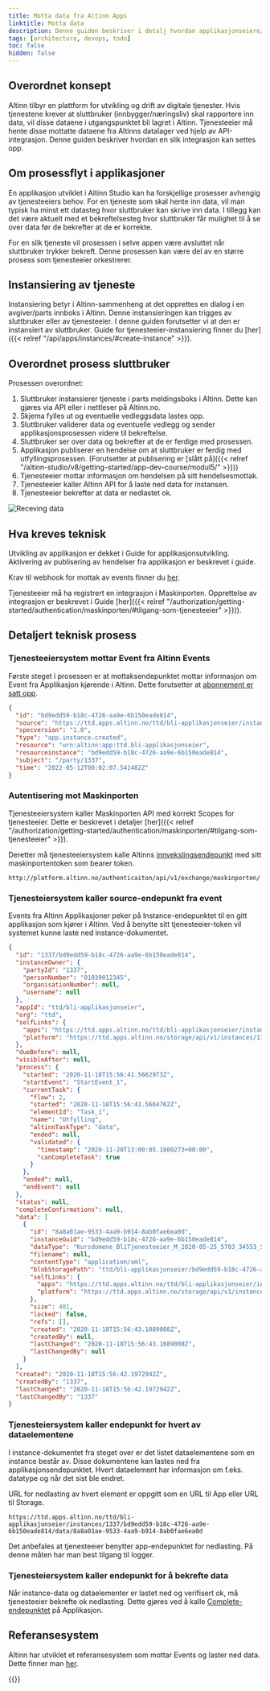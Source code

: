 ```yaml
---
title: Motta data fra Altinn Apps
linktitle: Motta data
description: Denne guiden beskriver i detalj hvordan applikasjonseiere/tjenesteeiere kan motta data som rapporteres inn til en Altinn 3-applikasjon.
tags: [architecture, devops, todo]
toc: false
hidden: false
---
```


## Overordnet konsept

Altinn tilbyr en plattform for utvikling og drift av digitale tjenester. Hvis tjenestene krever at sluttbruker (innbygger/næringsliv) skal rapportere inn data, vil disse dataene i utgangspunktet bli lagret i Altinn. Tjenesteeier må hente disse mottatte dataene fra Altinns datalager ved hjelp av API-integrasjon. Denne guiden beskriver hvordan en slik integrasjon kan settes opp.

## Om prosessflyt i applikasjoner

En applikasjon utviklet i Altinn Studio kan ha forskjellige prosesser avhengig av tjenesteeiers behov. For en tjeneste som skal hente inn data, vil man typisk ha minst ett datasteg hvor sluttbruker kan skrive inn data. I tillegg kan det være aktuelt med et bekreftelsesteg hvor sluttbruker får mulighet til å se over data før de bekrefter at de er korrekte.

For en slik tjeneste vil prosessen i selve appen være avsluttet når sluttbruker trykker bekreft. Denne prosessen kan være del av en større prosess som tjenesteeier orkestrerer.

## Instansiering av tjeneste

Instansiering betyr i Altinn-sammenheng at det opprettes en dialog i en avgiver/parts innboks i Altinn. Denne instansieringen kan trigges av sluttbruker eller av tjenesteeier. I denne guiden forutsetter vi at den er instansiert av sluttbruker. Guide for tjenesteeier-instansiering finner du [her]({{< relref "/api/apps/instances/#create-instance" >}}).

## Overordnet prosess sluttbruker

Prosessen overordnet:

1. Sluttbruker instansierer tjeneste i parts meldingsboks i Altinn. Dette kan gjøres via API eller i nettleser på Altinn.no.
2. Skjema fylles ut og eventuelle vedleggsdata lastes opp.
3. Sluttbruker validerer data og eventuelle vedlegg og sender applikasjonsprosessen videre til bekreftelse.
4. Sluttbruker ser over data og bekrefter at de er ferdige med prosessen.
5. Applikasjon publiserer en hendelse om at sluttbruker er ferdig med utfyllingsprosessen. (Forutsetter at publisering er [slått på]({{< relref "/altinn-studio/v8/getting-started/app-dev-course/modul5/" >}}))
6. Tjenesteeier mottar informasjon om hendelsen på sitt hendelsesmottak.
7. Tjenesteeier kaller Altinn API for å laste ned data for instansen.
8. Tjenesteeier bekrefter at data er nedlastet ok.

![Receving data](recevingdata.drawio.svg)

## Hva kreves teknisk

Utvikling av applikasjon er dekket i Guide for applikasjonsutvikling. Aktivering av publisering av hendelser fra applikasjon er beskrevet i guide.

Krav til webhook for mottak av events finner du [her](/nb/events/subscribe-to-events/developer-guides/setup-subscription/#request).

Tjenesteeier må ha registrert en integrasjon i Maskinporten. Opprettelse av integrasjon er beskrevet i Guide [her]({{< relref "/authorization/getting-started/authentication/maskinporten/#tilgang-som-tjenesteeier" >}})).

## Detaljert teknisk prosess

### Tjenesteeiersystem mottar Event fra Altinn Events

Første steget i prosessen er at mottaksendepunktet mottar informasjon om Event fra Applikasjon kjørende i Altinn. Dette forutsetter at [abonnement er satt opp](/nb/events/subscribe-to-events/developer-guides/setup-subscription/).

```json
{
  "id": "bd9edd59-b18c-4726-aa9e-6b150eade814",
  "source": "https://ttd.apps.altinn.no/ttd/bli-applikasjonseier/instances/1337/bd9edd59-b18c-4726-aa9e-6b150eade814",
  "specversion": "1.0",
  "type": "app.instance.created",
  "resource": "urn:altinn:app:ttd.bli-applikasjonseier",
  "resourceinstance": "bd9edd59-b18c-4726-aa9e-6b150eade814",
  "subject": "/party/1337",
  "time": "2022-05-12T00:02:07.541482Z"
}
```

### Autentisering mot Maskinporten

Tjenesteeiersystem kaller Maskinporten API med korrekt Scopes for tjenesteeier. Dette er beskrevet i detaljer [her]({{< relref "/authorization/getting-started/authentication/maskinporten/#tilgang-som-tjenesteeier" >}}).

Deretter må tjenesteeiersystem kalle Altinns [innvekslingsendepunkt](/nb/api/authentication/spec/) med sitt maskinportentoken som bearer token.

```http
http://platform.altinn.no/authenticaiton/api/v1/exchange/maskinporten/
```

### Tjenesteiersystem kaller source-endepunkt fra event

Events fra Altinn Applikasjoner peker på Instance-endepunktet til en gitt applikasjon som kjører i Altinn. Ved å benytte sitt tjenesteeier-token vil systemet kunne laste ned instance-dokumentet.

```json
{
  "id": "1337/bd9edd59-b18c-4726-aa9e-6b150eade814",
  "instanceOwner": {
    "partyId": "1337",
    "personNumber": "01039012345",
    "organisationNumber": null,
    "username": null
  },
  "appId": "ttd/bli-applikasjonseier",
  "org": "ttd",
  "selfLinks": {
    "apps": "https://ttd.apps.altinn.no/ttd/bli-applikasjonseier/instances/1337/bd9edd59-b18c-4726-aa9e-6b150eade814",
    "platform": "https://ttd.apps.altinn.no/storage/api/v1/instances/1337/bd9edd59-b18c-4726-aa9e-6b150eade814"
  },
  "dueBefore": null,
  "visibleAfter": null,
  "process": {
    "started": "2020-11-18T15:56:41.5662973Z",
    "startEvent": "StartEvent_1",
    "currentTask": {
      "flow": 2,
      "started": "2020-11-18T15:56:41.5664762Z",
      "elementId": "Task_1",
      "name": "Utfylling",
      "altinnTaskType": "data",
      "ended": null,
      "validated": {
        "timestamp": "2020-11-20T13:00:05.1800273+00:00",
        "canCompleteTask": true
      }
    },
    "ended": null,
    "endEvent": null
  },
  "status": null,
  "completeConfirmations": null,
  "data": [
    {
      "id": "8a8a01ae-9533-4aa9-b914-8ab0fae6ea0d",
      "instanceGuid": "bd9edd59-b18c-4726-aa9e-6b150eade814",
      "dataType": "Kursdomene_BliTjenesteeier_M_2020-05-25_5703_34553_SERES",
      "filename": null,
      "contentType": "application/xml",
      "blobStoragePath": "ttd/bli-applikasjonseier/bd9edd59-b18c-4726-aa9e-6b150eade814/data/8a8a01ae-9533-4aa9-b914-8ab0fae6ea0d",
      "selfLinks": {
        "apps": "https://ttd.apps.altinn.no/ttd/bli-applikasjonseier/instances/1337/bd9edd59-b18c-4726-aa9e-6b150eade814/data/8a8a01ae-9533-4aa9-b914-8ab0fae6ea0d",
        "platform": "https://ttd.apps.altinn.no/storage/api/v1/instances/1337/bd9edd59-b18c-4726-aa9e-6b150eade814/data/8a8a01ae-9533-4aa9-b914-8ab0fae6ea0d"
      },
      "size": 401,
      "locked": false,
      "refs": [],
      "created": "2020-11-18T15:56:43.1089008Z",
      "createdBy": null,
      "lastChanged": "2020-11-18T15:56:43.1089008Z",
      "lastChangedBy": null
    }
  ],
  "created": "2020-11-18T15:56:42.1972942Z",
  "createdBy": "1337",
  "lastChanged": "2020-11-18T15:56:42.1972942Z",
  "lastChangedBy": "1337"
}
```

### Tjenesteiersystem kaller endepunkt for hvert av dataelementene

I instance-dokumentet fra steget over er det listet dataelementene som en instance består av. Disse dokumentene kan lastes ned fra applikasjonsendepunktet. Hvert dataelement har informasjon om f.eks. datatype og når det sist ble endret.

URL for nedlasting av hvert element er oppgitt som en URL til App eller URL til Storage.

```http
https://ttd.apps.altinn.no/ttd/bli-applikasjonseier/instances/1337/bd9edd59-b18c-4726-aa9e-6b150eade814/data/8a8a01ae-9533-4aa9-b914-8ab0fae6ea0d
```

Det anbefales at tjenesteeier benytter app-endepunktet for nedlasting. På denne måten har man best tilgang til logger.

### Tjenesteiersystem kaller endepunkt for å bekrefte data

Når instance-data og dataelementer er lastet ned og verifisert ok, må tjenesteeier bekrefte ok nedlasting. Dette gjøres ved å kalle [Complete-endepunktet](/nb/api/apps/instances/#complete-instance) på Applikasjon.

## Referansesystem

Altinn har utviklet et referansesystem som mottar Events og laster ned data. Dette finner man [her](https://github.com/Altinn/altinn-application-owner-system).

{{<children />}}
